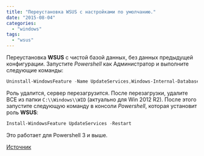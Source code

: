 ```yaml
---
title: "Переустановка WSUS с настройками по умолчанию."
date: "2015-08-04"
categories: 
  - "windows"
tags: 
  - "wsus"
---
```


<!--more-->

Переустановка **WSUS** с чистой базой данных, без данных предыдущей конфигурации. Запустите *Powershell* как Администратор и выполните следующие команды:

```powershell
Uninstall-WindowsFeature -Name UpdateServices,Windows-Internal-Database -Restart
```

Роль удалится, сервер перезагрузится. После перезагрузки, удалите ВСЕ из папки `C:\\Windows\\WID` (актуально для Win 2012 R2). После этого запустите следующую команду в консоли *Powershell*, которая установит роль **WSUS**:

```powershell
Install-WindowsFeature UpdateServices -Restart
```

Это работает для Powershell 3 и выше.

[Источник](https://serverfault.com/questions/449914/how-to-completely-wipe-wsus-and-start-again/618951#618951?newreg=38e21e641b7942f8aa84e7476dc63703)
